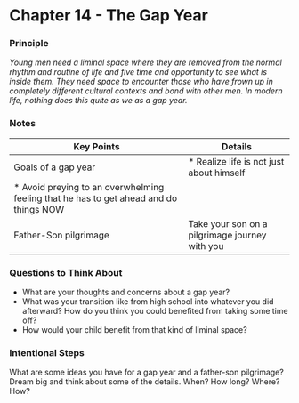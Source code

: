 # Chapter 14 - The Gap Year

### Principle

*Young men need a liminal space where they are removed from the normal rhythm and routine of life and five time and opportunity to see what is inside them. They need space to encounter those who have frown up in completely different cultural contexts and bond with other men. In modern life, nothing does this quite as we as a gap year.*

### Notes

| Key Points | Details |
| --- | --- |
| Goals of a gap year | * Realize life is not just about himself
* Avoid preying to an overwhelming feeling that he has to get ahead and do things NOW |
| Father-Son pilgrimage | Take your son on a pilgrimage journey with you |

### Questions to Think About

- What are your thoughts and concerns about a gap year?
- What was your transition like from high school into whatever you did afterward? How do you think you could benefited from taking some time off?
- How would your child benefit from that kind of liminal space?

### Intentional Steps

What are some ideas you have for a gap year and a father-son pilgrimage? Dream big and think about some of the details. When? How long? Where? How?